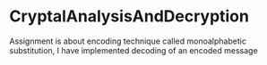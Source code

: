 # CryptalAnalysisAndDecryption
 Assignment is about encoding technique called monoalphabetic substitution, I have implemented decoding of an encoded message
